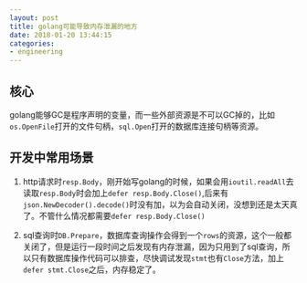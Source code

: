 ```yaml
---
layout: post
title: golang可能导致内存泄漏的地方
date: 2018-01-20 13:44:15
categories:
- engineering
---
```


## 核心

golang能够GC是程序声明的变量，而一些外部资源是不可以GC掉的，比如`os.OpenFile`打开的文件句柄，`sql.Open`打开的数据库连接句柄等资源。

## 开发中常用场景

1. http请求时`resp.Body`，刚开始写golang的时候，如果会用`ioutil.readAll`去读取`resp.Body`时会加上`defer resp.Body.Close()`,后来有`json.NewDecoder().decode()`时没有加，以为会自动关闭，没想到还是太天真了。不管什么情况都需要`defer resp.Body.Close()`

2. sql查询时`DB.Prepare`，数据库查询操作会得到一个`rows`的资源，这个一般都关闭了，但是运行一段时间之后发现有内存泄漏，因为只用到了sql查询，所以只有数据库操作代码可以排查，尽快调试发现`stmt`也有`Close`方法，加上`defer stmt.Close`之后，内存稳定了。
